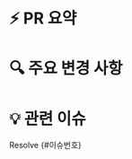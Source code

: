 # ⚡ PR 요약

<!-- ex) 회원가입 기능 구현 -->

# 🔍 주요 변경 사항

<!-- 주요 변경사항 목록을 작성 -->

# 💡 관련 이슈

Resolve {#이슈번호}
